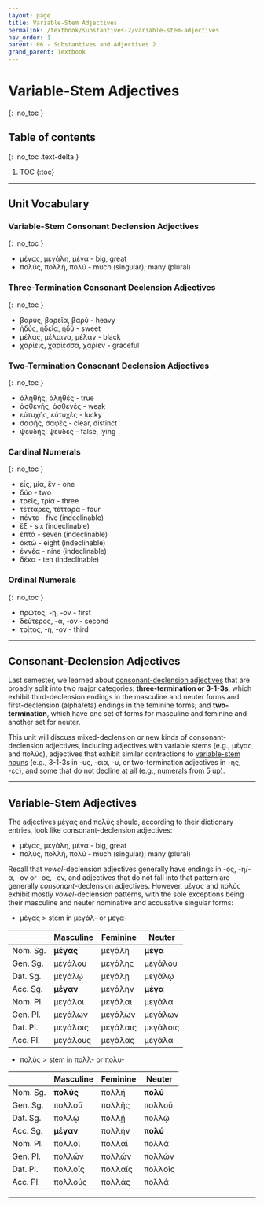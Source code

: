 ```yaml
---
layout: page
title: Variable-Stem Adjectives
permalink: /textbook/substantives-2/variable-stem-adjectives
nav_order: 1
parent: 06 - Substantives and Adjectives 2
grand_parent: Textbook
---
```


# Variable-Stem Adjectives
{: .no_toc }

## Table of contents
{: .no_toc .text-delta }

1. TOC
{:toc}

***

## Unit Vocabulary

### Variable-Stem Consonant Declension Adjectives
{: .no_toc }

* μέγας, μεγάλη, μέγα - big, great
* πολύς, πολλή, πολύ - much (singular); many (plural)

### Three-Termination Consonant Declension Adjectives
{: .no_toc }

* βαρύς, βαρεῖα, βαρύ - heavy
* ἡδύς, ἡδεῖα, ἡδύ - sweet
* μέλας, μέλαινα, μέλαν - black
* χαρίεις, χαρίεσσα, χαρίεν - graceful

### Two-Termination Consonant Declension Adjectives
{: .no_toc }

* ἀληθής, ἀληθές - true
* ἀσθενής, ἀσθενές - weak
* εὐτυχής, εὐτυχές - lucky
* σαφής, σαφές - clear, distinct
* ψευδής, ψευδές - false, lying

### Cardinal Numerals
{: .no_toc }

* εἷς, μία, ἕν - one
* δύο - two
* τρεῖς, τρία - three
* τέτταρες, τέτταρα - four
* πέντε - five (indeclinable)
* ἕξ - six (indeclinable)
* ἑπτά - seven (indeclinable)
* ὀκτώ - eight (indeclinable)
* ἐννέα - nine (indeclinable)
* δέκα - ten (indeclinable)

### Ordinal Numerals
{: .no_toc }

* πρῶτος, -η, -ον - first
* δεύτερος, -α, -ον - second
* τρίτος, -η, -ον - third

***

## Consonant-Declension Adjectives

Last semester, we learned about [consonant-declension adjectives](../textbook/nouns/adjectives#consonant-declension) that are broadly split into two major categories: **three-termination or 3-1-3s**, which exhibit third-declension endings in the masculine and neuter forms and first-declension (alpha/eta) endings in the feminine forms; and **two-termination**, which have one set of forms for masculine and feminine and another set for neuter.

This unit will discuss mixed-declension or new kinds of consonant-declension adjectives, including adjectives with variable stems (e.g., μέγας and πολύς), adjectives that exhibit similar contractions to [variable-stem nouns](variable-stem-nouns) (e.g., 3-1-3s in -υς, -εια, -υ, or two-termination adjectives in -ης, -ες), and some that do not decline at all (e.g., numerals from 5 up).

***

## Variable-Stem Adjectives

The adjectives μέγας and πολύς should, according to their dictionary entries, look like consonant-declension adjectives:

* μέγας, μεγάλη, μέγα - big, great
* πολύς, πολλή, πολύ - much (singular); many (plural)

Recall that *vowel*-declension adjectives generally have endings in -ος, -η/-α, -ον or -ος, -ον, and adjectives that do not fall into that pattern are generally *consonant*-declension adjectives. However, μέγας and πολύς exhibit mostly *vowel*-declension patterns, with the sole exceptions being their masculine and neuter nominative and accusative singular forms:

* μέγας > stem in μεγάλ- or μεγα-

| | Masculine | Feminine | Neuter |
| ----- | ----- | ----- | ----- |
| Nom. Sg. | **μέγας** | μεγάλη | **μέγα** |
| Gen. Sg. | μεγάλου | μεγάλης | μεγάλου |
| Dat. Sg. | μεγάλῳ | μεγάλῃ | μεγάλῳ |
| Acc. Sg. | **μέγαν** | μεγάλην | **μέγα** |
| Nom. Pl. | μεγάλοι | μεγάλαι | μεγάλα |
| Gen. Pl. | μεγάλων | μεγάλων | μεγάλων |
| Dat. Pl. | μεγάλοις | μεγάλαις | μεγάλοις |
| Acc. Pl. | μεγάλους | μεγάλας | μεγάλα |

* πολύς > stem in πολλ- or πολυ-

| | Masculine | Feminine | Neuter |
| ----- | ----- | ----- | ----- |
| Nom. Sg. | **πολύς** | πολλή | **πολύ** |
| Gen. Sg. | πολλοῦ | πολλῆς | πολλοῦ |
| Dat. Sg. | πολλῷ | πολλῇ | πολλῷ |
| Acc. Sg. | **μέγαν** | πολλήν | **πολύ** |
| Nom. Pl. | πολλοί | πολλαί | πολλά |
| Gen. Pl. | πολλῶν | πολλῶν | πολλῶν |
| Dat. Pl. | πολλοῖς | πολλαῖς | πολλοῖς |
| Acc. Pl. | πολλούς | πολλάς | πολλά |

***

## 
